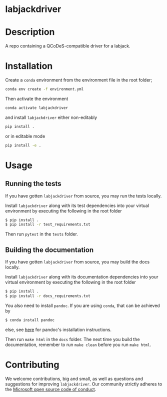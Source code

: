 # labjackdriver

# Description

A repo containing a QCoDeS-compatible driver for a labjack.

# Installation

Create a `conda` environment from the environment file in the root folder;
```bash
conda env create -f environment.yml
```
Then activate the environment
```bash
conda activate labjackdriver
```
and install `labjackdriver` either non-editably
```bash
pip install .
```
or in editable mode
```bash
pip install -e .
```

# Usage

## Running the tests

If you have gotten `labjackdriver` from source, you may run the tests locally.

Install `labjackdriver` along with its test dependencies into your virtual environment by executing the following in the root folder

```bash
$ pip install .
$ pip install -r test_requirements.txt
```

Then run `pytest` in the `tests` folder.

## Building the documentation

If you have gotten `labjackdriver` from source, you may build the docs locally.

Install `labjackdriver` along with its documentation dependencies into your virtual environment by executing the following in the root folder

```bash
$ pip install .
$ pip install -r docs_requirements.txt
```

You also need to install `pandoc`. If you are using `conda`, that can be achieved by

```bash
$ conda install pandoc
```
else, see [here](https://pandoc.org/installing.html) for pandoc's installation instructions.

Then run `make html` in the `docs` folder. The next time you build the documentation, remember to run `make clean` before you run `make html`.

# Contributing

We welcome contributions, big and small, as well as questions and suggestions for improving `labjackdriver`. Our community strictly adheres to the [Microsoft open source code of conduct](https://opensource.microsoft.com/codeofconduct).
